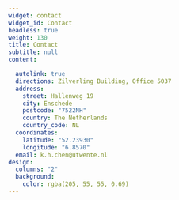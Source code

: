 ```yaml
---
widget: contact
widget_id: Contact
headless: true
weight: 130
title: Contact
subtitle: null
content:

  autolink: true
  directions: Zilverling Building, Office 5037
  address:
    street: Hallenweg 19
    city: Enschede 
    postcode: "7522NH"
    country: The Netherlands
    country_code: NL
  coordinates:
    latitude: "52.23930"
    longitude: "6.8570"
  email: k.h.chen@utwente.nl
design:
  columns: "2"
  background:
    color: rgba(205, 55, 55, 0.69)
---
```

